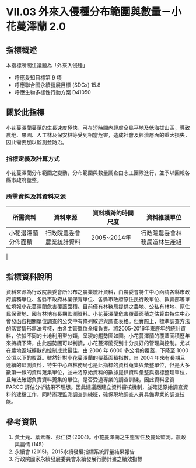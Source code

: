 # VII.03 外來入侵種分布範圍與數量－小花蔓澤蘭 2.0



## 指標概述
本指標所關注議題為「外來入侵種」
* 呼應愛知目標第 9 項
* 呼應聯合國永續發展目標 (SDGs) 15.8
* 呼應生物多樣性行動方案 D41050 

<script type="text/javascript" src="http://cdn.mathjax.org/mathjax/latest/MathJax.js?config=TeX-AMS-MML_HTMLorMML"></script>


## 關於此指標
小花蔓澤蘭蔓莖的生長速度極快，可在短時間內肆虐全島平地及低海拔山區，導致農地、果園、人工林及保安林等受到相當危害，造成社會及經濟層面的重大損失，因此需要加以監測並防治。




### 指標定義及計算方式

小花蔓澤蘭分布範圍之變動，分布範圍與數量調查由志工團隊進行，並予以回報各縣市政府彙整。



### 所需資料及其資料來源

| 所需資料 | 資料來源 | 資料橫跨的時間尺度 | 資料維護單位 |
| ----- | ----- | ----- | ----- |
| 小花漫澤蘭分佈面積 | 行政院農委會農業統計資料 | 2005~2014年 | 行政院農委會林務局造林生產組
|



## 指標資料說明
資料來源為行政院農委會所公布之農業統計資料，由農委會特生中心函請各縣市政府農務單位、各縣市政府林業保育單位、各縣市政府原住民行政單位、教育部等單位填報小花蔓澤蘭危害覆蓋面積。目前僅有林務局提供之農地、公私有林地、原住民保留地、國有林地有長期監測資料。小花蔓澤蘭危害覆蓋面積之估算由特生中心會發函各相關單位調查的公文中有條列敘述與調查表格。但實際上，標準調查方法的落實情形無法考核，由各主管單位全權負責。將2005-2016年來歷年的統計資料，依據不同的土地利用型分類，呈現的趨勢圖如圖。小花蔓澤蘭的覆蓋面積歷年來持續下降，由此趨勢圖可以判讀，小花蔓澤蘭受到十分良好的管理與控制。尤以在農地區域擴散的控制成效最佳，由 2006 年 6000 多公頃的覆蓋，下降至 1000 公頃以下的覆蓋。雖然針對小花蔓澤蘭的覆蓋面積指數，自 2004 年來有長期且連續的監測資料，特生中心與林務局也是此指標的資料蒐集與彙整單位，但是大多數第一線的資料蒐集單位，並未將原始資料的數據提供資料彙整與指標整理單位，且無法確認負責資料蒐集的單位，是否受過專業的調查訓練，因此資料品質 PARCC 評估分析結果不理想。因此建議應建立資料審核機制，並確認原始調查資料的建檔工作，同時辦理監測調查訓練班，確保現地調查人員具備專業的調查技能。




## 參考資訊
1. 黃士元、葉素春、彭仁傑 (2004)。小花蔓澤蘭之生態習性及蔓延監測。農政與農情 (145) 
2. 永續會 (2015)。2015永續發展指標系統評量結果報告 
3. 行政院國家永續發展委員會永續發展行動計畫之績效指標
